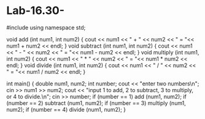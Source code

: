 # Lab-16.30-
#include <iostream>
using namespace std;

void add (int num1, int num2) {
   cout << num1 << " + " << num2 << " = "<< num1 + num2 << endl;
}
void subtract (int num1, int num2) {
  cout << num1 << " - " << num2 << " = "<< num1 - num2 << endl;
}
void multiply (int num1, int num2) {
  cout << num1 << " * " << num2 << " = "<< num1 * num2 << endl;
}
void divide (int num1, int num2) {
  cout << num1 << " / " << num2 << " = "<< num1 / num2 << endl;
}

int main() {
  double num1, num2;
  int number;
  cout << "enter two numbers\n";
  cin >> num1 >> num2;
  cout << "input 1 to add, 2 to subtract, 3 to multiply, or 4 to divide.\n";
  cin >> number;
  if (number == 1)
    add (num1, num2);
  if (number == 2)
    subtract (num1, num2);
  if (number == 3)
  multiply (num1, num2);
  if (number == 4)
  divide (num1, num2);
}
